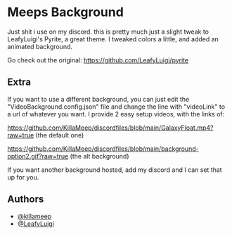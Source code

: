 
# Meeps Background


Just shit i use on my discord.
this is pretty much just a slight tweak to LeafyLuigi's Pyrite, a great theme. 
I tweaked colors a little, and added an animated background. 

Go check out the original: https://github.com/LeafyLuigi/pyrite


## Extra
If you want to use a different background, you can just edit the "VideoBackground.config.json" file and change the line with "videoLink" to a url of whatever you want. I provide 2 easy setup videos, with the links of: 

https://github.com/KillaMeep/discordfiles/blob/main/GalaxyFloat.mp4?raw=true (the default one)

https://github.com/KillaMeep/discordfiles/blob/main/background-option2.gif?raw=true (the alt background)

If you want another background hosted, add my discord and I can set that up for you.

  
## Authors

- [@killameep](https://www.github.com/killameep)
- [@LeafyLuigi](https://github.com/LeafyLuigi)
